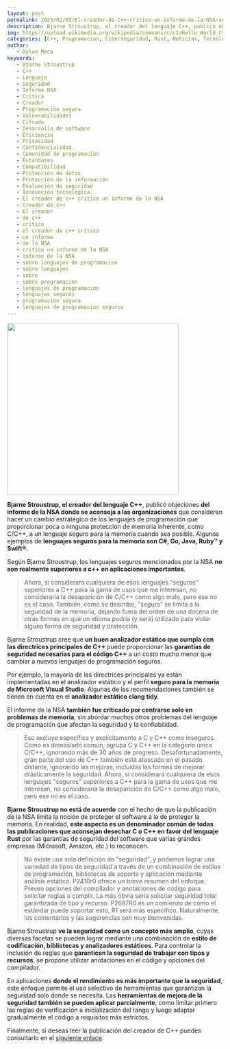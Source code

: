 ```yaml
---
layout: post
permalink: 2023/02/03/El-creador-de-C++-critico-un-informe-de-la-NSA-sobre-lenguajes-de-programacion-seguros.html
description: Bjarne Stroustrup, el creador del lenguaje C++, publicó objeciones del informe de la NSA donde se aconseja a las organizaciones que consideren hacer un cambio estratégico de los lenguajes de programación que proporcionar poca o ninguna protección de memoria inherente, como C/C++, a un lenguaje seguro para la memoria cuando sea posible.
img: https://upload.wikimedia.org/wikipedia/commons/c/c1/Hello_World_C%2B%2B.png
categories: [C++, Programacion, Ciberseguridad, Rust, Noticias, Tecnologia, Desarrollo]
author:
   - Dylan Meca
keywords:
   - Bjarne Stroustrup
   - C++
   - Lenguaje
   - Seguridad
   - Informe NSA
   - Critica
   - Creador
   - Programación segura
   - Vulnerabilidades
   - Cifrado
   - Desarrollo de software
   - Eficiencia
   - Privacidad
   - Confidencialidad
   - Comunidad de programación
   - Estándares
   - Compatibilidad
   - Protección de datos
   - Protección de la información
   - Evaluación de seguridad
   - Innovación tecnológica.
   - El creador de c++ critico un informe de la NSA
   - Creador de c++
   - El creador
   - de c++
   - critico
   - el creador de c++ critico
   - un informe
   - de la NSA
   - critico un informe de la NSA
   - informe de la NSA
   - sobre lenguajes de programacion
   - sobre lenguajes
   - sobre
   - sobre programacion
   - lenguajes de programacion
   - lenguajes seguros
   - programacion segura
   - lenguajes de programacion seguros
---
```


<img src="https://upload.wikimedia.org/wikipedia/commons/c/c1/Hello_World_C%2B%2B.png" width="400px" height="400px">

**Bjarne Stroustrup, el creador del lenguaje C++**, publicó objeciones **del informe de la NSA donde se aconseja a las organizaciones** que consideren hacer un cambio estratégico de los lenguajes de programación que
proporcionar poca o ninguna protección de memoria inherente, como C/C++, a un lenguaje seguro para la memoria
cuando sea posible. Algunos ejemplos de **lenguajes seguros para la memoria son C#, Go, Java, Ruby™ y Swift®.**

Según Bjarne Stroustrup, los lenguajes seguros mencionados por la NSA **no son realmente superiores a c++ en aplicaciones importantes**.

> Ahora, si considerara cualquiera de esos lenguajes "seguros" superiores a C++ para la gama de usos que me interesan,
no consideraría la desaparición de C/C++ como algo malo, pero ese no es el caso. También, como se describe,
"seguro" se limita a la seguridad de la memoria, dejando fuera del orden de una docena de otras formas en que un idioma podría
(y será) utilizado para violar alguna forma de seguridad y protección.

Bjarne Stroustrup cree que **un buen analizador estático que cumpla con las directrices principales de C++** puede proporcionar las **garantías de seguridad necesarias para el código C++** a un costo mucho menor que cambiar a nuevos lenguajes de programación seguros.

Por ejemplo, la mayoría de las directrices principales ya están implementadas en el analizador estático y el perfil **seguro para la memoria de Microsoft Visual Studio**. Algunas de las recomendaciones también se tienen en cuenta en el **analizador estático clang tidy**.

El informe de la NSA **también fue criticado por centrarse solo en problemas de memoria**, sin abordar muchos otros problemas del lenguaje de programación que afectan la seguridad y la confiabilidad.

> Eso excluye específica y explícitamente a C y C++ como inseguros. Como es demasiado común, agrupa C y C++
en la categoría única C/C++, ignorando más de 30 años de progreso. Desafortunadamente, gran parte del uso de C++ también está atascado
en el pasado distante, ignorando las mejoras, incluidas las formas de mejorar drásticamente la seguridad.
Ahora, si considerara cualquiera de esos lenguajes "seguros" superiores a C++ para la gama de usos que me interesan,
no consideraría la desaparición de C/C++ como algo malo, pero ese no es el caso.

**Bjarne Stroustrup no está de acuerdo** con el hecho de que la publicación de la NSA limita la noción de proteger el 
software a la de proteger la memoria. En realidad, **este aspecto es un denominador común de todas las publicaciones que aconsejan 
desechar C o C++ en favor del lenguaje Rust** por las garantías de seguridad del software que varias grandes empresas (Microsoft, Amazon, etc.) lo reconocen.

> No existe una sola definición de "seguridad", y podemos lograr una variedad de tipos de seguridad a través de un
combinación de estilos de programación, bibliotecas de soporte y aplicación mediante análisis estático. P2410r0
ofrece un breve resumen del enfoque. Preveo opciones del compilador y anotaciones de código para solicitar
reglas a cumplir. La más obvia sería solicitar seguridad total garantizada de tipo y recurso.
P2687R0 es un comienzo de cómo el estándar puede soportar esto, R1 será más específico. Naturalmente, los comentarios
y las sugerencias son muy bienvenidas.

Bjarne Stroustrup **ve la seguridad como un concepto más amplio**, cuyas diversas facetas se pueden lograr mediante una combinación de 
**estilo de codificación, bibliotecas y analizadores estáticos**. Para controlar la inclusión de reglas que **garanticen la seguridad de 
trabajar con tipos y recursos**, se propone utilizar anotaciones en el código y opciones del compilador.

En aplicaciones **donde el rendimiento es más importante que la seguridad**, este enfoque permite el uso selectivo de 
herramientas que garantizan la seguridad solo donde se necesita. Las **herramientas de mejora de la seguridad también 
se pueden aplicar parcialmente**, como limitar primero las reglas de verificación e inicialización del rango y luego 
adaptar gradualmente el código a requisitos más estrictos.

Finalmente, si deseas leer la publicación del creador de C++ puedes consultarlo en el [siguiente enlace](https://www.open-std.org/jtc1/sc22/wg21/docs/papers/2023/p2739r0.pdf).
